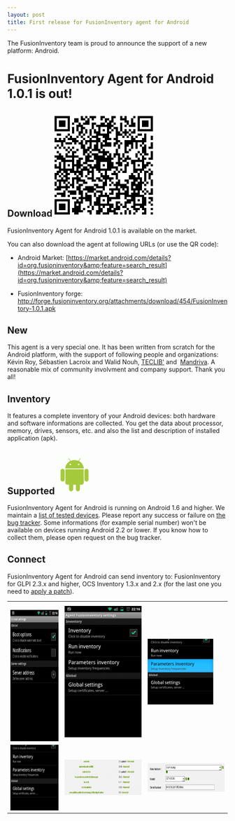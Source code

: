 ```yaml
---
layout: post
title: First release for FusionInventory agent for Android
---
```


The FusionInventory team is proud to announce the support of a new platform: Android.
<h1>FusionInventory Agent for Android 1.0.1 is out!</h1>

## Download<a href="/news_docs/fusioninventory-for-android-1.0.png"><img class="alignright size-full wp-image-1205" title="fusioninventory-for-android-1.0" src="/news_docs/fusioninventory-androidmarket.png" alt="" width="235" height="235" /></a>

FusionInventory Agent for Android 1.0.1 is available on the market.

You can also download the agent at following URLs (or use the QR code):

- Android Market: [https://market.android.com/details?id=org.fusioninventory&amp;feature=search_result](https://market.android.com/details?id=org.fusioninventory&amp;feature=search_result)

- FusionInventory forge: [http://forge.fusioninventory.org/attachments/download/454/FusionInventory-1.0.1.apk
](http://forge.fusioninventory.org/attachments/download/454/FusionInventory-1.0.1.apk)

## New

This agent is a very special one. It has been written from scratch for the Android platform, with the support of following people and organizations: Kévin Roy, Sébastien Lacroix and Walid Nouh, [TECLIB'](http://www.teclib.com/) and  [Mandriva](http://www.mandriva.com/). A reasonable mix of community involvment and company support. Thank you all!

## Inventory

It features a complete inventory of your Android devices: both hardware and software informations are collected. You get the data about processor, memory, drives, sensors, etc. and also the list and description of installed application (apk).

## Supported<a href="/news_docs/android_logo.gif"><img class="alignright size-thumbnail wp-image-1203" title="android_logo" src="/news_docs/android_logo-150x150.gif" alt="Android Logo" width="90" height="90" /></a>

FusionInventory Agent for Android is running on Android 1.6 and higher. We maintain a [list of tested devices](http://forge.fusioninventory.org/projects/fusioninventory/wiki/Smartphone_Compatibility). Please report any success or failure on [the bug tracker](http://forge.fusioninventory.org/projects/android/issues/new). Some informations (for example serial number) won't be available on devices running Android 2.2 or lower. If you know how to collect them, please open request on the bug tracker.

## Connect

FusionInventory Agent for Android can send inventory to: FusionInventory for GLPI 2.3.x and higher, OCS Inventory 1.3.x and 2.x (for the last one you need to [apply a patch](http://forge.fusioninventory.org/projects/fusioninventory-agent/wiki/Patch_ocs_server)).
<table>
<tbody>
<tr>
<td> <a href="/news_docs/fusioninventory-agent-android-interface4.png"><img class="size-medium wp-image-1238 aligncenter" title="fusioninventory-agent-android-interface4" src="/news_docs/fusioninventory-agent-android-interface4-180x300.png" alt="" width="180" height="300" /></a></td>
<td><a href="/news_docs/fusioninventory-agent-android-interface3.png"><img class="size-medium wp-image-1237 aligncenter" title="fusioninventory-agent-android-interface3" src="/news_docs/fusioninventory-agent-android-interface3-180x300.png" alt="" width="180" height="300" /></a></td>
<td><a href="/news_docs/fusioninventory-agent-android-interface2.png"><img class="size-thumbnail wp-image-1236 aligncenter" title="fusioninventory-agent-android-interface2" src="/news_docs/fusioninventory-agent-android-interface2-150x150.png" alt="" width="150" height="150" /></a></td>
</tr>
<tr>
<td><a href="/news_docs/fusioninventory-agent-android-interface1.png"><img class="size-thumbnail wp-image-1235 aligncenter" title="fusioninventory-agent-android-interface1" src="/news_docs/fusioninventory-agent-android-interface1-150x150.png" alt="" width="150" height="150" /></a></td>
<td><a href="/news_docs/software.png"><img class="aligncenter size-medium wp-image-1185" title="software" src="/news_docs/software-300x81.png" alt="" width="300" height="81" /></a></td>
<td><a href="/news_docs/serial.png"><img class="aligncenter size-medium wp-image-1184" title="serial" src="/news_docs/serial-300x65.png" alt="" width="300" height="65" /></a></td>
</tr>
</tbody>
</table>
